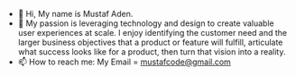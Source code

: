 - 👋 Hi, My name is Mustaf Aden.
- 👀 My passion is leveraging technology and design to create valuable user experiences at scale. I enjoy identifying the customer need and the larger business objectives that a product or feature will fulfill, articulate what success looks like for a product, then turn that vision into a reality.
- 📫 How to reach me: My Email = mustafcode@gmail.com
      

<!---
mustafcode/mustafcode is a ✨ special ✨ repository because its `README.md` (this file) appears on your GitHub profile.
You can click the Preview link to take a look at your changes.
--->
